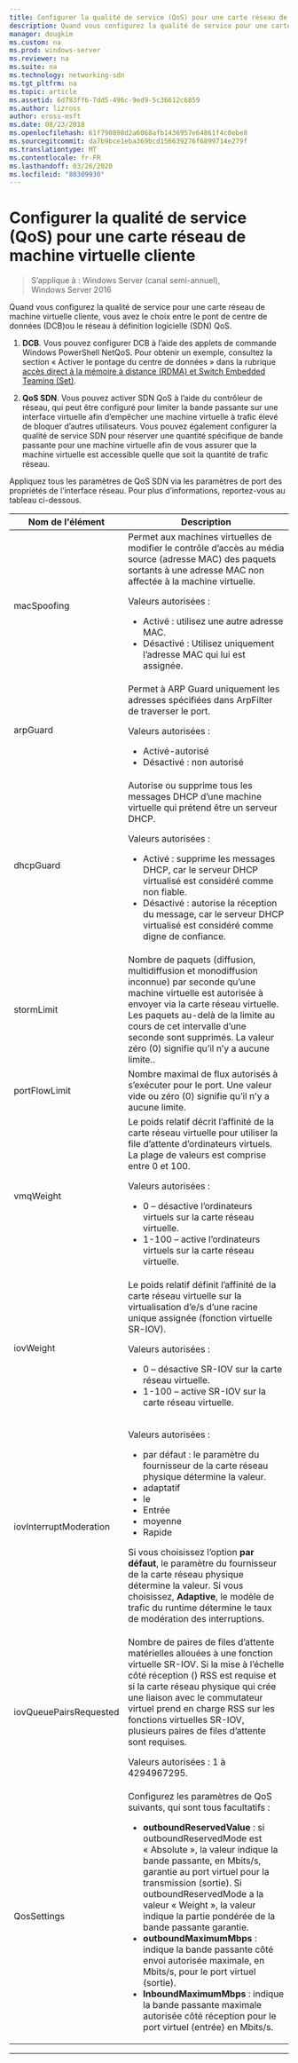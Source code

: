 ```yaml
---
title: Configurer la qualité de service (QoS) pour une carte réseau de machine virtuelle cliente
description: Quand vous configurez la qualité de service pour une carte réseau de machine virtuelle cliente, vous avez le choix entre le pont de centre de données \(DCB\)ou le réseau à définition logicielle \(SDN\) QoS.
manager: dougkim
ms.custom: na
ms.prod: windows-server
ms.reviewer: na
ms.suite: na
ms.technology: networking-sdn
ms.tgt_pltfrm: na
ms.topic: article
ms.assetid: 6d783ff6-7dd5-496c-9ed9-5c36612c6859
ms.author: lizross
author: eross-msft
ms.date: 08/23/2018
ms.openlocfilehash: 61f790898d2a6068afb1436957e64861f4c0ebe8
ms.sourcegitcommit: da7b9bce1eba369bcd156639276f6899714e279f
ms.translationtype: MT
ms.contentlocale: fr-FR
ms.lasthandoff: 03/26/2020
ms.locfileid: "80309930"
---
```

# <a name="configure-quality-of-service-qos-for-a-tenant-vm-network-adapter"></a>Configurer la qualité de service (QoS) pour une carte réseau de machine virtuelle cliente

>S’applique à : Windows Server (canal semi-annuel), Windows Server 2016

Quand vous configurez la qualité de service pour une carte réseau de machine virtuelle cliente, vous avez le choix entre le pont de centre de données \(DCB\)ou le réseau à définition logicielle \(SDN\) QoS.

1.  **DCB**. Vous pouvez configurer DCB à l’aide des applets de commande Windows PowerShell NetQoS. Pour obtenir un exemple, consultez la section « Activer le pontage du centre de données » dans la rubrique [accès direct à la mémoire à distance (RDMA) et Switch Embedded Teaming (Set)](../../../virtualization/hyper-v-virtual-switch/RDMA-and-Switch-Embedded-Teaming.md).

2.  **QoS SDN**. Vous pouvez activer SDN QoS à l’aide du contrôleur de réseau, qui peut être configuré pour limiter la bande passante sur une interface virtuelle afin d’empêcher une machine virtuelle à trafic élevé de bloquer d’autres utilisateurs.  Vous pouvez également configurer la qualité de service SDN pour réserver une quantité spécifique de bande passante pour une machine virtuelle afin de vous assurer que la machine virtuelle est accessible quelle que soit la quantité de trafic réseau.  

Appliquez tous les paramètres de QoS SDN via les paramètres de port des propriétés de l’interface réseau. Pour plus d’informations, reportez-vous au tableau ci-dessous.

|Nom de l'élément|Description|
|------------|-----------| 
|macSpoofing| Permet aux machines virtuelles de modifier le contrôle d’accès au média source \(adresse MAC\) des paquets sortants à une adresse MAC non affectée à la machine virtuelle.<p>Valeurs autorisées :<ul><li>Activé : utilisez une autre adresse MAC.</li><li>Désactivé : Utilisez uniquement l’adresse MAC qui lui est assignée.</li></ul>|
|arpGuard| Permet à ARP Guard uniquement les adresses spécifiées dans ArpFilter de traverser le port.<p>Valeurs autorisées :<ul><li>Activé-autorisé</li><li>Désactivé : non autorisé</li></ul>|
|dhcpGuard| Autorise ou supprime tous les messages DHCP d’une machine virtuelle qui prétend être un serveur DHCP. <p>Valeurs autorisées :<ul><li>Activé : supprime les messages DHCP, car le serveur DHCP virtualisé est considéré comme non fiable.</li><li>Désactivé : autorise la réception du message, car le serveur DHCP virtualisé est considéré comme digne de confiance.</li></ul>|
|stormLimit| Nombre de paquets (diffusion, multidiffusion et monodiffusion inconnue) par seconde qu’une machine virtuelle est autorisée à envoyer via la carte réseau virtuelle. Les paquets au-delà de la limite au cours de cet intervalle d’une seconde sont supprimés. La valeur zéro \(0\) signifie qu’il n’y a aucune limite..|
|portFlowLimit| Nombre maximal de flux autorisés à s’exécuter pour le port. Une valeur vide ou zéro \(0\) signifie qu’il n’y a aucune limite. |
|vmqWeight| Le poids relatif décrit l’affinité de la carte réseau virtuelle pour utiliser la file d’attente d’ordinateurs virtuels. La plage de valeurs est comprise entre 0 et 100.<p>Valeurs autorisées :<ul><li>0 – désactive l’ordinateurs virtuels sur la carte réseau virtuelle.</li><li>1-100 – active l’ordinateurs virtuels sur la carte réseau virtuelle.</li></ul>|
|iovWeight| Le poids relatif définit l’affinité de la carte réseau virtuelle sur la virtualisation d’e/s d’une racine unique assignée \(fonction virtuelle SR-IOV\). <p>Valeurs autorisées :<ul><li>0 – désactive SR-IOV sur la carte réseau virtuelle.</li><li>1-100 – active SR-IOV sur la carte réseau virtuelle.</li></ul>|
|iovInterruptModeration|<p>Valeurs autorisées :<ul><li>par défaut : le paramètre du fournisseur de la carte réseau physique détermine la valeur.</li><li>adaptatif </li><li>le </li><li>Entrée</li><li>moyenne</li><li>Rapide</li></ul><p>Si vous choisissez l’option **par défaut**, le paramètre du fournisseur de la carte réseau physique détermine la valeur.  Si vous choisissez, **Adaptive**, le modèle de trafic du runtime détermine le taux de modération des interruptions.|
|iovQueuePairsRequested| Nombre de paires de files d’attente matérielles allouées à une fonction virtuelle SR-IOV. Si la mise à l’échelle côté réception \(\) RSS est requise et si la carte réseau physique qui crée une liaison avec le commutateur virtuel prend en charge RSS sur les fonctions virtuelles SR-IOV, plusieurs paires de files d’attente sont requises. <p>Valeurs autorisées : 1 à 4294967295.|
|QosSettings| Configurez les paramètres de QoS suivants, qui sont tous facultatifs : <ul><li>**outboundReservedValue** : si outboundReservedMode est « Absolute », la valeur indique la bande passante, en Mbits/s, garantie au port virtuel pour la transmission (sortie). Si outboundReservedMode a la valeur « Weight », la valeur indique la partie pondérée de la bande passante garantie.</li><li>**outboundMaximumMbps** : indique la bande passante côté envoi autorisée maximale, en Mbits/s, pour le port virtuel (sortie).</li><li>**InboundMaximumMbps** : indique la bande passante maximale autorisée côté réception pour le port virtuel (entrée) en Mbits/s.</li></ul> |

---